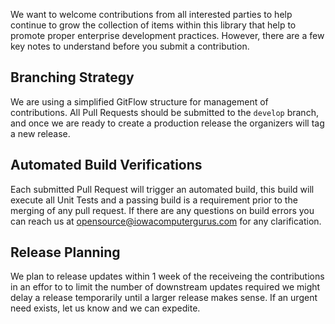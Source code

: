 We want to welcome contributions from all interested parties to help continue to grow the collection of items within this library that help to promote proper enterprise development practices.  However, there are a few key notes to understand before you submit a contribution.

## Branching Strategy

We are using a simplified GitFlow structure for management of contributions.  All Pull Requests should be submitted to the `develop` branch, and once we are ready to create a production release the organizers will tag a new release.

## Automated Build Verifications

Each submitted Pull Request will trigger an automated build, this build will execute all Unit Tests and a passing build is a requirement prior to the merging of any pull request.  If there are any questions on build errors you can reach us at opensource@iowacomputergurus.com for any clarification.

## Release Planning

We plan to release updates within 1 week of the receiveing the contributions in an effor to to limit the number of downstream updates required we might delay a release temporarily until a larger release makes sense.  If an urgent need exists, let us know and we can expedite.
